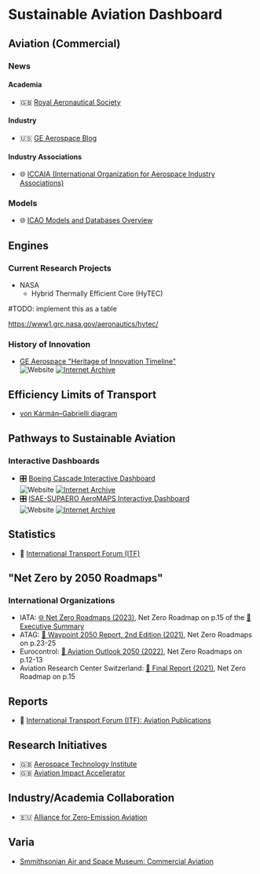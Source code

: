 # Sustainable Aviation Dashboard

## Aviation (Commercial)

### News

#### Academia

- 🇬🇧 [Royal Aeronautical Society](https://www.aerosociety.com/)

#### Industry

- 🇺🇸 [GE Aerospace Blog](https://blog.geaerospace.com/)

#### Industry Associations

- 🌐 [ICCAIA (International Organization for Aerospace Industry Associations)](https://iccaia.org/2023/)

### Models

- 🌐 [ICAO Models and Databases Overview](https://www.icao.int/environmental-protection/pages/modelling-and-databases.aspx)

## Engines

### Current Research Projects

- NASA
    - Hybrid Thermally Efficient Core (HyTEC)

#TODO: implement this as a table

https://www1.grc.nasa.gov/aeronautics/hytec/

### History of Innovation

- [GE Aerospace "Heritage of Innovation Timeline"](https://www.geaerospace.com/timeline/) \
![Website](https://img.shields.io/website?down_color=lightgrey&down_message=Offline&label=Website&logo=firefoxbrowser&logoColor=white&up_color=green&up_message=Online&url=https%3A%2F%2Fwww.geaerospace.com%2Ftimeline%2F)
[![Internet Archive](https://img.shields.io/badge/Archived-Wayback%20Machine-brown?style=flat&logo=internet-archive)](https://web.archive.org/web/20230429072755/https://www.geaerospace.com/timeline/)

## Efficiency Limits of Transport

- [von Kármán–Gabrielli diagram](https://en.wikipedia.org/wiki/Von_K%C3%A1rm%C3%A1n%E2%80%93Gabrielli_diagram)

## Pathways to Sustainable Aviation

### Interactive Dashboards

- 🎛️ [Boeing Cascade Interactive Dashboard](https://cascade.boeing.com/) \
![Website](https://img.shields.io/website?down_color=lightgrey&down_message=Offline&label=Website&logo=firefoxbrowser&logoColor=white&up_color=green&up_message=Online&url=https%3A%2F%2Fcascade.boeing.com)
[![Internet Archive](https://img.shields.io/badge/Archived-Wayback%20Machine-brown?style=flat&logo=internet-archive)](https://web.archive.org/web/20230524142656/https://cascade.boeing.com/)
- 🎛️ [ISAE-SUPAERO AeroMAPS Interactive Dashboard](https://aeromaps.isae-supaero.fr/) \
![Website](https://img.shields.io/website?down_color=lightgrey&down_message=Offline&label=Website&logo=firefoxbrowser&logoColor=white&up_color=green&up_message=Online&url=https%3A%2F%2Faeromaps.isae-supaero.fr)
[![Internet Archive](https://img.shields.io/badge/Archived-Wayback%20Machine-brown?style=flat&logo=internet-archive)](https://web.archive.org/web/20230611122647/https://aeromaps.isae-supaero.fr/)

## Statistics

- 🧮 [International Transport Forum (ITF)](https://www.itf-oecd.org/transport-data-and-statistics)

## "Net Zero by 2050 Roadmaps"

### International Organizations

 - IATA: [🌐 Net Zero Roadmaps (2023)](https://www.iata.org/en/programs/environment/roadmaps/), Net Zero Roadmap on p.15 of the [📄 Executive Summary](https://web.archive.org/web/20230604163435/https://www.iata.org/contentassets/8d19e716636a47c184e7221c77563c93/executive-summary---net-zero-roadmaps.pdf)
 - ATAG: [📄 Waypoint 2050 Report, 2nd Edition (2021)](https://web.archive.org/web/20230518021656/https://aviationbenefits.org/media/167417/w2050_v2021_27sept_full.pdf), Net Zero Roadmaps on p.23-25
 - Eurocontrol: [📄 Aviation Outlook 2050 (2022)](https://web.archive.org/web/20221020133728/https://www.eurocontrol.int/archive_download/all/node/13448), Net Zero Roadmaps on p.12-13
 - Aviation Research Center Switzerland: [📄 Final Report (2021)](https://web.archive.org/web/20230131164535/https://www.arcs.aero/sites/default/files/downloads/RMSA_sb_2021_05_27.pdf), Net Zero Roadmap on p.15

## Reports

- 📄 [International Transport Forum (ITF): Aviation Publications](https://www.itf-oecd.org/search/research?f%2525255B0%2525255D=field_publication_type%3A637&f%2525255B1%2525255D=field_publication_type%3A646&f%2525255B2%2525255D=field_publication_type%3A645&f%2525255B3%2525255D=field_publication_type%3A2350&f%2525255B4%2525255D=field_publication_type%3A647&f%2525255B5%2525255D=field_publication_type%3A2349&f%2525255B6%2525255D=field_publication_type%3A317&f%5B0%5D=field_publication_type%3A637&f%5B1%5D=field_publication_type%3A646&f%5B2%5D=field_publication_type%3A645&f%5B3%5D=field_publication_type%3A2350&f%5B4%5D=field_publication_type%3A647&f%5B5%5D=field_publication_type%3A2349&f%5B6%5D=field_publication_type%3A317&f%5B7%5D=field_theme_tax%3A3)

## Research Initiatives

 - 🇬🇧 [Aerospace Technology Institute](https://www.ati.org.uk/)
 - 🇬🇧 [Aviation Impact Accellerator](https://www.aiazero.org/)

## Industry/Academia Collaboration

- 🇪🇺 [Alliance for Zero-Emission Aviation](https://defence-industry-space.ec.europa.eu/eu-aeronautics-industry/alliance-zero-emission-aviation_en)

## Varia

- [Smmithsonian Air and Space Museum: Commercial Aviation](https://airandspace.si.edu/explore/topics/aviation/commercial-aviation)